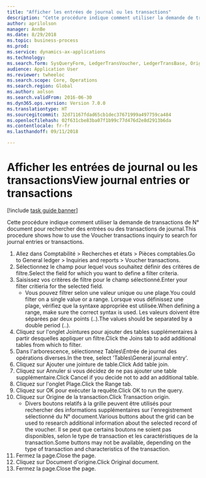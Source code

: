 ```yaml
--- 
title: "Afficher les entrées de journal ou les transactions"
description: "Cette procédure indique comment utiliser la demande de transactions de N° document pour rechercher des entrées ou des transactions de journal."
author: aprilolson
manager: AnnBe
ms.date: 8/29/2018
ms.topic: business-process
ms.prod: 
ms.service: dynamics-ax-applications
ms.technology: 
ms.search.form: SysQueryForm, LedgerTransVoucher, LedgerTransBase, Originaldocuments
audience: Application User
ms.reviewer: twheeloc
ms.search.scope: Core, Operations
ms.search.region: Global
ms.author: aolson
ms.search.validFrom: 2016-06-30
ms.dyn365.ops.version: Version 7.0.0
ms.translationtype: HT
ms.sourcegitcommit: 32d71167fdad65cb1dec37671999a497759ca484
ms.openlocfilehash: 02f631cbe83ba07f1b99c77d476d2e8d2913b6da
ms.contentlocale: fr-fr
ms.lasthandoff: 09/11/2018

---
```

# <a name="view-journal-entries-or-transactions"></a><span data-ttu-id="a675c-103">Afficher les entrées de journal ou les transactions</span><span class="sxs-lookup"><span data-stu-id="a675c-103">View journal entries or transactions</span></span>

[!include [task guide banner](../../includes/task-guide-banner.md)]

<span data-ttu-id="a675c-104">Cette procédure indique comment utiliser la demande de transactions de N° document pour rechercher des entrées ou des transactions de journal.</span><span class="sxs-lookup"><span data-stu-id="a675c-104">This procedure shows how to use the Voucher transactions inquiry to search for journal entries or transactions.</span></span>

1. <span data-ttu-id="a675c-105">Allez dans Comptabilité > Recherches et états > Pièces comptables.</span><span class="sxs-lookup"><span data-stu-id="a675c-105">Go to General ledger > Inquiries and reports > Voucher transactions.</span></span>
2. <span data-ttu-id="a675c-106">Sélectionnez le champ pour lequel vous souhaitez définir des critères de filtre.</span><span class="sxs-lookup"><span data-stu-id="a675c-106">Select the field for which you want to define a filter criteria.</span></span>
3. <span data-ttu-id="a675c-107">Saisissez vos critères de filtre pour le champ sélectionné.</span><span class="sxs-lookup"><span data-stu-id="a675c-107">Enter your filter critieria for the selected field.</span></span>
    * <span data-ttu-id="a675c-108">Vous pouvez filtrer selon une valeur unique ou une plage.</span><span class="sxs-lookup"><span data-stu-id="a675c-108">You could filter on a single value or a range.</span></span> <span data-ttu-id="a675c-109">Lorsque vous définissez une plage, vérifiez que la syntaxe appropriée est utilisée.</span><span class="sxs-lookup"><span data-stu-id="a675c-109">When defining a range, make sure the correct syntax is used.</span></span> <span data-ttu-id="a675c-110">Les valeurs doivent être séparées par deux points (..).</span><span class="sxs-lookup"><span data-stu-id="a675c-110">The values should be separated by a double period (..).</span></span>  
4. <span data-ttu-id="a675c-111">Cliquez sur l'onglet Jointures pour ajouter des tables supplémentaires à partir desquelles appliquer un filtre.</span><span class="sxs-lookup"><span data-stu-id="a675c-111">Click the Joins tab to add additional tables from which to filter.</span></span>
5. <span data-ttu-id="a675c-112">Dans l'arborescence, sélectionnez Tables\Entrée de journal des opérations diverses.</span><span class="sxs-lookup"><span data-stu-id="a675c-112">In the tree, select 'Tables\General journal entry'.</span></span>
6. <span data-ttu-id="a675c-113">Cliquez sur Ajouter une jointure de table.</span><span class="sxs-lookup"><span data-stu-id="a675c-113">Click Add table join.</span></span>
7. <span data-ttu-id="a675c-114">Cliquez sur Annuler si vous décidez de ne pas ajouter une table supplémentaire.</span><span class="sxs-lookup"><span data-stu-id="a675c-114">Click Cancel if you decide not to add an additional table.</span></span>
8. <span data-ttu-id="a675c-115">Cliquez sur l'onglet Plage.</span><span class="sxs-lookup"><span data-stu-id="a675c-115">Click the Range tab.</span></span>
9. <span data-ttu-id="a675c-116">Cliquez sur OK pour exécuter la requête.</span><span class="sxs-lookup"><span data-stu-id="a675c-116">Click OK to run the query.</span></span>
10. <span data-ttu-id="a675c-117">Cliquez sur Origine de la transaction.</span><span class="sxs-lookup"><span data-stu-id="a675c-117">Click Transaction origin.</span></span>
    * <span data-ttu-id="a675c-118">Divers boutons relatifs à la grille peuvent être utilisés pour rechercher des informations supplémentaires sur l'enregistrement sélectionné du N° document.</span><span class="sxs-lookup"><span data-stu-id="a675c-118">Various buttons about the grid can be used to research additional information about the selected record of the voucher.</span></span> <span data-ttu-id="a675c-119">Il se peut que certains boutons ne soient pas disponibles, selon le type de transaction et les caractéristiques de la transaction.</span><span class="sxs-lookup"><span data-stu-id="a675c-119">Some buttons may not be available, depending on the type of transaction and characteristics of the transaction.</span></span>  
11. <span data-ttu-id="a675c-120">Fermez la page.</span><span class="sxs-lookup"><span data-stu-id="a675c-120">Close the page.</span></span>
12. <span data-ttu-id="a675c-121">Cliquez sur Document d'origine.</span><span class="sxs-lookup"><span data-stu-id="a675c-121">Click Original document.</span></span>
13. <span data-ttu-id="a675c-122">Fermez la page.</span><span class="sxs-lookup"><span data-stu-id="a675c-122">Close the page.</span></span>


